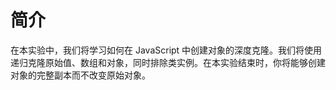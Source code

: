 # 简介

在本实验中，我们将学习如何在 JavaScript 中创建对象的深度克隆。我们将使用递归克隆原始值、数组和对象，同时排除类实例。在本实验结束时，你将能够创建对象的完整副本而不改变原始对象。
